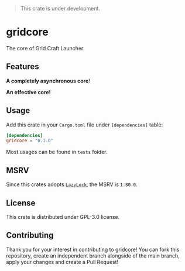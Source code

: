 > This crate is under development.

# gridcore

The core of Grid Craft Launcher.

## Features

**A completely asynchronous core**!

**An effective core!**

## Usage

Add this crate in your `Cargo.toml` file under `[dependencies]` table:

```toml
[dependencies]
gridcore = "0.1.0"
```

Most usages can be found in `tests` folder.

## MSRV

Since this crates adopts [`LazyLock`](https://doc.rust-lang.org/std/sync/struct.LazyLock.html), the MSRV is `1.80.0`.

## License

This crate is distributed under GPL-3.0 license.

## Contributing

Thank you for your interest in contributing to gridcore! You can fork this repository, create an independent branch alongside of the main branch, apply your changes and create a Pull Request!
